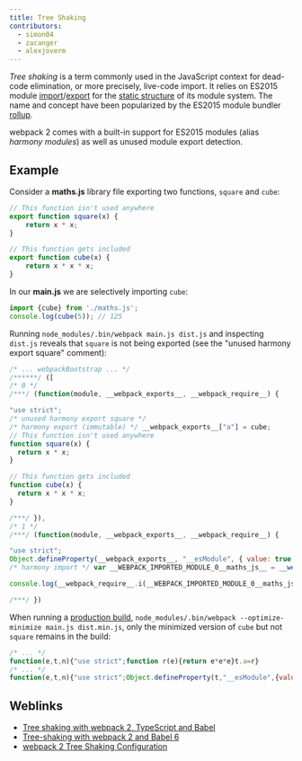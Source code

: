 ```yaml
---
title: Tree Shaking
contributors:
  - simon04
  - zacanger
  - alexjoverm
---
```


_Tree shaking_ is a term commonly used in the JavaScript context for dead-code elimination, or more precisely, live-code import. It relies on ES2015 module [import](https://developer.mozilla.org/en-US/docs/Web/JavaScript/Reference/Statements/import)/[export](https://developer.mozilla.org/en-US/docs/Web/JavaScript/Reference/Statements/export) for the [static structure](http://exploringjs.com/es6/ch_modules.html#static-module-structure) of its module system. The name and concept have been popularized by the ES2015 module bundler [rollup](https://github.com/rollup/rollup).

webpack 2 comes with a built-in support for ES2015 modules (alias *harmony modules*) as well as unused module export detection.


## Example

Consider a **maths.js** library file exporting two functions, `square` and `cube`:

```javascript
// This function isn't used anywhere
export function square(x) {
	return x * x;
}

// This function gets included
export function cube(x) {
	return x * x * x;
}
```

In our **main.js** we are selectively importing `cube`:

```javascript
import {cube} from './maths.js';
console.log(cube(5)); // 125
```

Running `node_modules/.bin/webpack main.js dist.js` and inspecting `dist.js` reveals that `square` is not being exported (see the "unused harmony export square" comment):

```javascript
/* ... webpackBootstrap ... */
/******/ ([
/* 0 */
/***/ (function(module, __webpack_exports__, __webpack_require__) {

"use strict";
/* unused harmony export square */
/* harmony export (immutable) */ __webpack_exports__["a"] = cube;
// This function isn't used anywhere
function square(x) {
  return x * x;
}

// This function gets included
function cube(x) {
  return x * x * x;
}

/***/ }),
/* 1 */
/***/ (function(module, __webpack_exports__, __webpack_require__) {

"use strict";
Object.defineProperty(__webpack_exports__, "__esModule", { value: true });
/* harmony import */ var __WEBPACK_IMPORTED_MODULE_0__maths_js__ = __webpack_require__(0);

console.log(__webpack_require__.i(__WEBPACK_IMPORTED_MODULE_0__maths_js__["a" /* cube */])(5)); // 125

/***/ })
```

When running a [production build](/guides/production-build), `node_modules/.bin/webpack --optimize-minimize main.js dist.min.js`, only the minimized version of `cube` but not `square` remains in the build:

```javascript
/* ... */
function(e,t,n){"use strict";function r(e){return e*e*e}t.a=r}
/* ... */
function(e,t,n){"use strict";Object.defineProperty(t,"__esModule",{value:!0});var r=n(0);console.log(n.i(r.a)(5))}
```


## Weblinks

* [Tree shaking with webpack 2, TypeScript and Babel](https://alexjoverm.github.io/2017/03/06/Tree-shaking-with-webpack-2-TypeScript-and-Babel/)
* [Tree-shaking with webpack 2 and Babel 6](http://www.2ality.com/2015/12/webpack-tree-shaking.html)
* [webpack 2 Tree Shaking Configuration](https://medium.com/modus-create-front-end-development/webpack-2-tree-shaking-configuration-9f1de90f3233#.15tuaw71x)
